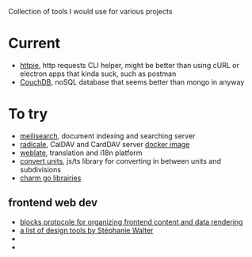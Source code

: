 Collection of tools I would use for various projects

# Current

- [httpie](https://httpie.io/), http requests CLI helper, might be better than using cURL or electron apps that kinda suck, such as postman
- [CouchDB](https://couchdb.apache.org/), noSQL database that seems better than mongo in anyway

# To try

- [meilisearch](https://www.meilisearch.com/), document indexing and searching server
- [radicale](https://radicale.org), CalDAV and CardDAV server [docker image](https://github.com/tomsquest/docker-radicale)
- [weblate](https://weblate.org/fr/), translation and i18n platform
- [convert units](https://www.npmjs.com/package/convert-units/v/3.0.0-beta.3), js/ts library for converting in between units and subdivisions
- [charm go librairies](https://charm.sh/)

## frontend web dev

- [blocks protocole for organizing frontend content and data rendering](https://blockprotocol.org/)
- [a list of design tools by Stéphanie Walter](https://stephaniewalter.design/blog/pixels-of-the-week-february-13-2022/)
- []()
- []()
